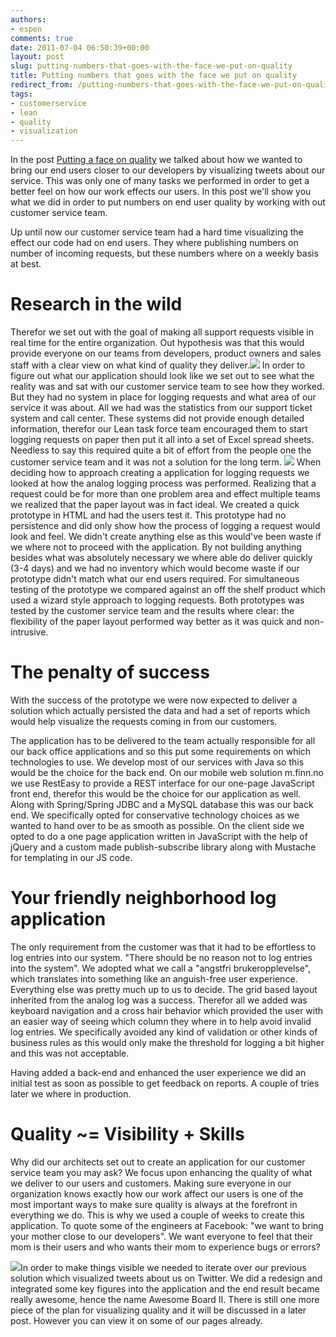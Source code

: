 ```yaml
---
authors:
- espen
comments: true
date: 2011-07-04 06:50:39+00:00
layout: post
slug: putting-numbers-that-goes-with-the-face-we-put-on-quality
title: Putting numbers that goes with the face we put on quality
redirect_from: /putting-numbers-that-goes-with-the-face-we-put-on-quality/
tags:
- customerservice
- lean
- quality
- visualization
---
```


In the post [Putting a face on quality](http://tech.finn.no/2011/05/09/putting-a-face-on-quality/) we talked about how we wanted to bring our end users closer to our developers by visualizing tweets about our service. This was only one of many tasks we performed in order to get a better feel on how our work effects our users. In this post we'll show you what we did in order to put numbers on end user quality by working with out customer service team.

Up until now our customer service team had a hard time visualizing the effect our code had on end users. They where publishing numbers on number of incoming requests, but these numbers where on a weekly basis at best.




# Research in the wild




Therefor we set out with the goal of making all support requests visible in real time for the entire organization. Out hypothesis was that this would provide everyone on our teams from developers, product owners and sales staff with a clear view on what kind of quality they deliver.[![](http://tech.finn.no/wp-content/uploads/2011/07/desk02-300x224.png)](http://tech.finn.no/wp-content/uploads/2011/07/desk02.png)
In order to figure out what our application should look like we set out to see what the reality was and sat with our customer service team to see how they worked. But they had no system in place for logging requests and what area of our service it was about. All we had was the statistics from our support ticket system and call center. These systems did not provide enough detailed information, therefor our Lean task force team encouraged them to start logging requests on paper then put it all into a set of Excel spread sheets. Needless to say this required quite a bit of effort from the people one the customer service team and it was not a solution for the long term.
[![](http://tech.finn.no/wp-content/uploads/2011/07/desk01-300x224.png)](http://tech.finn.no/wp-content/uploads/2011/07/desk01.png)
When deciding how to approach creating a application for logging requests we looked at how the analog logging process was performed. Realizing that a request could be for more than one problem area and effect multiple teams we realized that the paper layout was in fact ideal. We created a quick prototype in HTML and had the users test it. This prototype had no persistence and did only show how the process of logging a request would look and feel. We didn't create anything else as this would've been waste if we where not to proceed with the application. By not building anything besides what was absolutely necessary we where able do deliver quickly (3-4 days) and we had no inventory which would become waste if our prototype didn't match what our end users required.
For simultaneous testing of the prototype we compared against an off the shelf product which used a wizard style approach to logging requests. Both prototypes was tested by the customer service team and the results where clear: the flexibility of the paper layout performed way better as it was quick and non-intrusive.







# The penalty of success




With the success of the prototype we were now expected to deliver a solution which actually persisted the data and had a set of reports which would help visualize the requests coming in from our customers.



The application has to be delivered to the team actually responsible for all our back office applications and so this put some requirements on which technologies to use. We develop most of our services with Java so this would be the choice for the back end. On our mobile web solution m.finn.no we use RestEasy to provide a REST interface for our one-page JavaScript front end, therefor this would be the choice for our application as well. Along with Spring/Spring JDBC and a MySQL database this was our back end. We specifically opted for conservative technology choices as we wanted to hand over to be as smooth as possible.
On the client side we opted to do a one page application written in JavaScript with the help of jQuery and a custom made publish-subscribe library along with Mustache for templating in our JS code.




# Your friendly neighborhood log application




The only requirement from the customer was that it had to be effortless to log entries into our system. "There should be no reason not to log entries into the system". We adopted what we call a "angstfri brukeropplevelse", which translates into something like an anguish-free user experience.
Everything else was pretty much up to us to decide. The grid based layout inherited from the analog log was a success. Therefor all we added was keyboard navigation and a cross hair behavior which provided the user with an easier way of seeing which column they where in to help avoid invalid log entries. We specifically avoided any kind of validation or other kinds of business rules as this would only make the threshold for logging a bit higher and this was not acceptable.





Having added a back-end and enhanced the user experience we did an initial test as soon as possible to get feedback on reports. A couple of tries later we where in production.






# Quality ~= Visibility + Skills




Why did our architects set out to create an application for our customer service team you may ask? We focus upon enhancing the quality of what we deliver to our users and customers. Making sure everyone in our organization knows exactly how our work affect our users is one of the most important ways to make sure quality is always at the forefront in everything we do. This is why we used a couple of weeks to create this application. To quote some of the engineers at Facebook: "we want to bring your mother close to our developers". We want everyone to feel that their mom is their users and who wants their mom to experience bugs or errors?





[![](http://tech.finn.no/wp-content/uploads/2011/07/Awesomeboard-Mark-II-2-300x129.png)](http://tech.finn.no/wp-content/uploads/2011/07/Awesomeboard-Mark-II-2.png)In order to make things visible we needed to iterate over our previous solution which visualized tweets about us on Twitter. We did a redesign and integrated some key figures into the application and the end result became really awesome, hence the name Awesome Board II.
There is still one more piece of the plan for visualizing quality and it will be discussed in a later post. However you can view it on some of our pages already.



